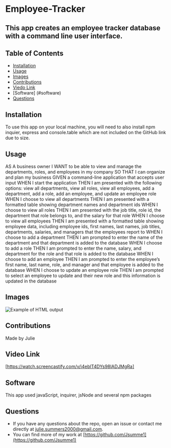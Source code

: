 # Employee-Tracker
  
## This app creates an employee tracker database with a command line user interface.
## Table of Contents
* [Installation](#installation)
* [Usage](#usage)
* [Images](#images)
* [Contributions](#contributions)
* [Viedo Link](#video)
* [Software] (#software)
* [Questions](#questions)

## Installation
 To use this app on your local machine, you will need to also install npm inquier, express and console.table which are not included on the GitHub link due to size. 
## Usage
AS A business owner
I WANT to be able to view and manage the departments, roles, and employees in my company
SO THAT I can organize and plan my business
GIVEN a command-line application that accepts user input
WHEN I start the application
THEN I am presented with the following options: view all departments, view all roles, view all employees, add a department, add a role, add an employee, and update an employee role
WHEN I choose to view all departments
THEN I am presented with a formatted table showing department names and department ids
WHEN I choose to view all roles
THEN I am presented with the job title, role id, the department that role belongs to, and the salary for that role
WHEN I choose to view all employees
THEN I am presented with a formatted table showing employee data, including employee ids, first names, last names, job titles, departments, salaries, and managers that the employees report to
WHEN I choose to add a department
THEN I am prompted to enter the name of the department and that department is added to the database
WHEN I choose to add a role
THEN I am prompted to enter the name, salary, and department for the role and that role is added to the database
WHEN I choose to add an employee
THEN I am prompted to enter the employee’s first name, last name, role, and manager and that employee is added to the database
WHEN I choose to update an employee role
THEN I am prompted to select an employee to update and their new role and this information is updated in the database 

## Images 
![Example of HTML output](src\teamexampl.JPG)

## Contributions
Made by Julie

## Video Link

[https://watch.screencastify.com/v/i4eblT4DYs98lADJMgRa]

## Software
This app used javaScript, inquirer, jsNode and several npm packages


## Questions 
* If you have any questions about the repo, open an issue or contact me directly at <julie.summers2000@gmail.com>.
* You can find more of my work at [https://github.com/Jsumme1](https://github.com/Jsumme1)
